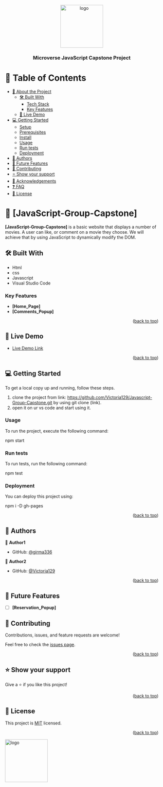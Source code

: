 <a name="readme-top"></a>

<div align="center">

  <img src="murple_logo.png" alt="logo" width="140"  height="auto" />
  <br/>

  <h3><b>Microverse JavaScript Capstone Project</b></h3>

</div>


# 📗 Table of Contents

- [📖 About the Project](#about-project)
  - [🛠 Built With](#built-with)
    - [Tech Stack](#tech-stack)
    - [Key Features](#key-features)
  - [🚀 Live Demo](#live-demo)
- [💻 Getting Started](#getting-started)
  - [Setup](#setup)
  - [Prerequisites](#prerequisites)
  - [Install](#install)
  - [Usage](#usage)
  - [Run tests](#run-tests)
  - [Deployment](#triangular_flag_on_post-deployment)
- [👥 Authors](#authors)
- [🔭 Future Features](#future-features)
- [🤝 Contributing](#contributing)
- [⭐️ Show your support](#support)
- [🙏 Acknowledgements](#acknowledgements)
- [❓ FAQ](#faq)
- [📝 License](#license)


# 📖 [JavaScript-Group-Capstone] <a name="about-project"></a>


**[JavaScript-Group-Capstone]** is a basic website that displays a number of movies. A user can like, or comment on a movie they choose. We will achieve that by using JavaScript to dynamically modify the DOM.

## 🛠 Built With <a name="built-with"></a>

- Html
- css
- Javascript
- Visual Studio Code


### Key Features <a name="key-features"></a>

- **[Home_Page]**
- **[Comments_Popup]**

<p align="right">(<a href="#readme-top">back to top</a>)</p>


## 🚀 Live Demo <a name="live-demo"></a>


- [Live Demo Link](https://victoria129.github.io/Javascript-Group-Capstone/dist/)

<p align="right">(<a href="#readme-top">back to top</a>)</p>


## 💻 Getting Started <a name="getting-started"></a>

To get a local copy up and running, follow these steps.
1. clone the project from link: https://github.com/Victoria129/Javascript-Group-Capstone.git by using git clone (link).
2. open it on ur vs code and start using it. 


### Usage

To run the project, execute the following command:

npm start

### Run tests

To run tests, run the following command:

npm test

### Deployment

You can deploy this project using:

npm i -D gh-pages

<p align="right">(<a href="#readme-top">back to top</a>)</p>


## 👥 Authors <a name="authors"></a>

👤 **Author1**

- GitHub: [@girma336](https://github.com/girma336)

👤 **Author2**

- GitHub: [@Victoria129](https://github.com/Victoria129)

<p align="right">(<a href="#readme-top">back to top</a>)</p>

## 🔭 Future Features <a name="future-features"></a>

- [ ] **[Reservation_Popup]**

## 🤝 Contributing <a name="contributing"></a>

Contributions, issues, and feature requests are welcome!

Feel free to check the [issues page](https://github.com/Victoria129/Javascript-Group-Capstone/issues).

<p align="right">(<a href="#readme-top">back to top</a>)</p>


## ⭐️ Show your support <a name="support"></a>

Give a ⭐️ if you like this project!

<p align="right">(<a href="#readme-top">back to top</a>)</p>


## 📝 License <a name="license"></a>

This project is [MIT](./MIT.md) licensed.


<p align="right">(<a href="#readme-top">back to top</a>)</p>


 <img src="murple_logo.png" alt="logo" width="140"  height="auto" />
  <br/>
